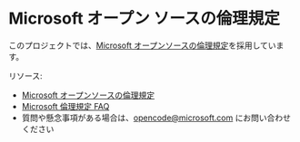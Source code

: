 # <a name="microsoft-open-source-code-of-conduct"></a>Microsoft オープン ソースの倫理規定

このプロジェクトでは、[Microsoft オープンソースの倫理規定](https://opensource.microsoft.com/codeofconduct/)を採用しています。

リソース:

- [Microsoft オープンソースの倫理規定](https://opensource.microsoft.com/codeofconduct/)
- [Microsoft 倫理規定 FAQ](https://opensource.microsoft.com/codeofconduct/faq/)
- 質問や懸念事項がある場合は、[opencode@microsoft.com](mailto:opencode@microsoft.com) にお問い合わせください

